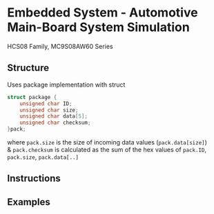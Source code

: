 # Embedded System - Automotive Main-Board System Simulation  
HCS08 Family,
MC9S08AW60 Series

## Structure

Uses package implementation with struct

```c
struct package {
	unsigned char ID;
	unsigned char size;
	unsigned char data[5];
	unsigned char checksum;
}pack;
```

where ```pack.size``` is the size of incoming data values (```pack.data[size]```)   
& ```pack.checksum``` is calculated as the sum of the hex values of ```pack.ID```, ```pack.size```, ```pack.data[..]```

## Instructions


## Examples
